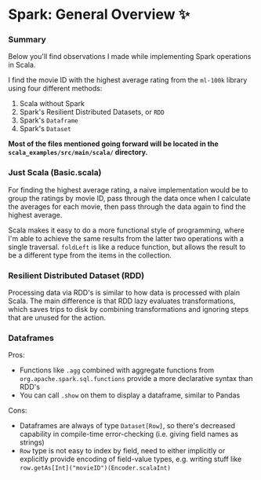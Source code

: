 # Spark: General Overview :sparkles:

### Summary

Below you'll find observations I made while implementing Spark operations in Scala.  

I find the movie ID with the highest average rating from the `ml-100k` library using four different methods:  

1. Scala without Spark
2. Spark's Resilient Distributed Datasets, or `RDD`
3. Spark's `Dataframe`
4. Spark's `Dataset`

**Most of the files mentioned going forward will be located in the `scala_examples/src/main/scala/` directory.**  

### Just Scala (Basic.scala)  

For finding the highest average rating, a naive implementation would be to group the ratings by movie ID, pass through the data once when I calculate the averages for each movie, then pass through the data again to find the highest average.  

Scala makes it easy to do a more functional style of programming, where I'm able to achieve the same results from the latter two operations with a single traversal. `foldLeft` is like a reduce function, but allows the result to be a different type from the items in the collection. 

### Resilient Distributed Dataset (RDD)

Processing data via RDD's is similar to how data is processed with plain Scala. The main difference is that RDD lazy evaluates transformations, which saves trips to disk by combining transformations and ignoring steps that are unused for the action.

### Dataframes

Pros: 
- Functions like `.agg` combined with aggregate functions from `org.apache.spark.sql.functions` provide a more declarative syntax than RDD's
- You can call `.show` on them to display a dataframe, similar to Pandas

Cons:
- Dataframes are always of type `Dataset[Row]`, so there's decreased capability in compile-time error-checking (i.e. giving field names as strings)
- `Row` type is not easy to index by field, need to either implicitly or explicitly provide encoding of field-value types, e.g. writing stuff like `row.getAs[Int]("movieID")(Encoder.scalaInt)`




